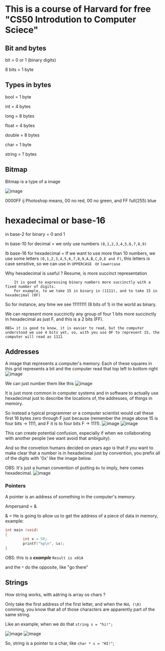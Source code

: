 # This is a course of Harvard for free "CS50 Introdution to Computer Sciece"

## Bit and bytes 

bit = 0 or 1 (binary digits)

8 bits = 1 byte

## Types in bytes

bool = 1 byte

int = 4 bytes

long = 8 bytes

float = 4 bytes

double = 8 bytes

char = 1 byte

string = ? bytes

## Bitmap

Bitmap is a type of a image

![image](https://user-images.githubusercontent.com/58439854/233751887-77bcabf6-7fa3-4616-b515-3a0911620fa0.png)

0000FF ij Photoshop means, 00 no red, 00 no green, and FF full(255) blue

# hexadecimal or base-16

in base-2 for binary = 0 and 1

In base-10 for decimal = we only use numbers `(0,1,2,3,4,5,6,7,8,9)`

Ib base-16 for hexadecimal = If we want to use more than 10 numbers, we use some letters `(0,1,2,3,4,5,6,7,8,9,A,B,C,D,E and F)`, this letters is case sensitive, so we can use in `UPPERCASE ` or `lowercase`

Why hexadecimal is useful ? Resume, is more succinct representation

        It is good to expressing binary numbers more succinctly with a fixed number of digits.
        For example, to we take 15 in binary in (1111), and to take 15 in hexadecimal (0F)

So for instance, any time we see 11111111 (8 bits of 1) in the world as binary.

We can represent more succinctly any group of four 1 bits more succinctly in hexadecimal as just F, and this is a 2 bits (FF).

`OBS= it is good to know, it is easier to read, but the computer understood we use 4 bits yet, so, with you use 0F to represent 15, the computer will read as 1111`

## Addresses

A image that represents a computer's memory. Each of these squares in this grid represents a bit and the computer read that top left to bottom right
![image](https://user-images.githubusercontent.com/58439854/233753956-db3331d1-60f8-4b4d-aa43-f43bfe0f634b.png)


We can just number them like this
![image](https://user-images.githubusercontent.com/58439854/233754138-9b22e73b-53f4-4716-85e8-abcbbedf52f2.png)

It is just more common in computer systems and in software to actually use hexadecimal just to describe the locations of, the addresses, of things in memory.

So instead a typical programmer or a computer scientist would call these first 16 bytes zero through F just because (remember the image above 15 is four bits -> 1111, and F it is to four bits F -> 1111).
![image](https://user-images.githubusercontent.com/58439854/233754296-f003c931-5d77-417c-9869-fd21814f21ce.png)
![image](https://user-images.githubusercontent.com/58439854/233754353-779fac03-2ffd-4ebb-b684-7e0cad46e077.png)

This can create potential confusion, especially if when we collaborating with another people (we want avoid that ambiguity).

And so the convetion humans decided on years ago  is that if you want to make clear that a number is in hexadecimal just by convention, you prefix all of the digits with '0x' like the image below.

OBS: It's just a human convention of putting `0x` to imply, here comes hexadecimal.
![image](https://user-images.githubusercontent.com/58439854/233754629-84314d0c-3e2c-44d1-9b56-284ed49533f2.png)

### Pointers

A pointer is an address of something in the computer's memory.

Ampersand = &

& = He is going to allow us to get the address of a piece of data in memory, example:
```c
int main (void)
{
        int x = 50;
        printf("%p\n", &x);
}
```
OBS: this is a ***example*** `Result is x01A`

and the `*` do the opposite, like "go there"

## Strings

How string works, with aátring is array os chars ?

Only take the first address of the first letter, and when the `NUL (\0)` comming, you know that all of those characters are apparently part of the same string.

Like an example, when we do that `string s = "hi!";`

![image](https://user-images.githubusercontent.com/58439854/233808409-98573d09-1af0-4166-b420-43df24711fe9.png)
![image](https://user-images.githubusercontent.com/58439854/233808420-2493f0bb-6944-4146-a038-704b5dfe2646.png)

So, string is a pointer to a char, like `char * s = "HI!"`;